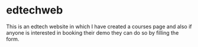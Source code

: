 # edtechweb
This is an edtech website in which I have created a courses page and also if anyone is interested in booking their demo they can do so by filling the form.
